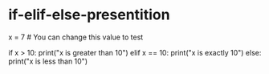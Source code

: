 # if-elif-else-presentition
x = 7  # You can change this value to test

if x > 10:
    print("x is greater than 10")
elif x == 10:
    print("x is exactly 10")
else:
    print("x is less than 10")
